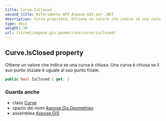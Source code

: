 ```yaml
---
title: Curve.IsClosed
second_title: Riferimento API Aspose.GIS per .NET
description: Curve proprietà. Ottiene un valore che indica se una curva è chiusa. Una curva è chiusa se il suo punto iniziale è uguale al suo punto finale.
type: docs
weight: 30
url: /it/net/aspose.gis.geometries/curve/isclosed/
---
```

## Curve.IsClosed property

Ottiene un valore che indica se una curva è chiusa. Una curva è chiusa se il suo punto iniziale è uguale al suo punto finale.

```csharp
public bool IsClosed { get; }
```

### Guarda anche

* class [Curve](../)
* spazio dei nomi [Aspose.Gis.Geometries](../../curve/)
* assemblea [Aspose.GIS](../../../)


